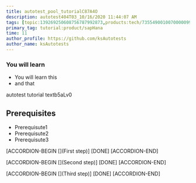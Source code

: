 ```yaml
---
title: autotest_pool_tutorialC87A4O
description: autotest404T03_10/16/2020 11:44:07 AM
tags: [topic:139269250608756787992873,products:tech/73554900100700000996,tutorial:experience/advanced]
primary_tag: tutorial:product/sapHana
time: 11
author_profile: https://github.com/ksAutotests
author_name: ksAutotests
---
```

### You will learn
- You will learn this
- and that

autotest tutorial textb5aLv0

## Prerequisites
- Prerequisute1
- Prerequisute2
- Prerequisute3

[ACCORDION-BEGIN [](First step)]
[DONE]
[ACCORDION-END]

[ACCORDION-BEGIN [](Second step)]
[DONE]
[ACCORDION-END]

[ACCORDION-BEGIN [](Third step)]
[DONE]
[ACCORDION-END]

